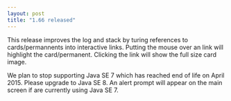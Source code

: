 ```yaml
---
layout: post
title: "1.66 released"
---
```


This release improves the log and stack by turing references to
cards/permannents into interactive links. Putting the mouse over an link will
highlight the card/permanent. Clicking the link will show the full size card
image.

We plan to stop supporting Java SE 7 which has reached end of life on April
2015. Please upgrade to Java SE 8. An alert prompt will appear on the main
screen if are currently using Java SE 7.
